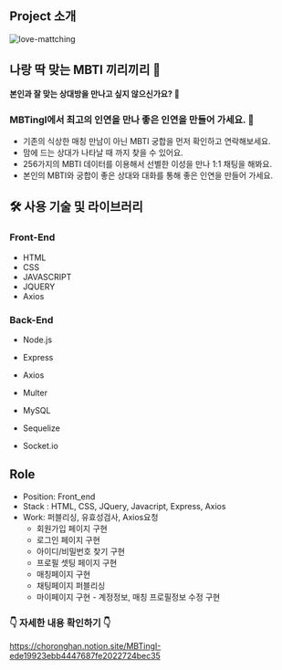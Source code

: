 ## Project 소개

![love-mattching](https://choronghan.notion.site/image/https%3A%2F%2Fs3-us-west-2.amazonaws.com%2Fsecure.notion-static.com%2F03f076da-0d9e-4dac-9fe7-e0dbf3a45870%2Flove-mattching.png?table=block&id=e2f2ea42-f621-4a12-aa42-e45fa145a644&spaceId=20667d02-d231-4e06-baa2-1b3706b70907&width=480&userId=&cache=v2)

## 나랑 딱 맞는 MBTI 끼리끼리 💜

**본인과 잘 맞는 상대방을 만나고 싶지 않으신가요? 🥰**

### **MBTingI**에서 최고의 인연을 만나 좋은 인연을 만들어 가세요. 👫

- 기존의 식상한 매칭 만남이 아닌 MBTI 궁합을 먼저 확인하고 연락해보세요.
- 맘에 드는 상대가 나타날 때 까지 찾을 수 있어요.
- 256가지의 MBTI 데이터를 이용해서 선별한 이성을 만나 1:1 채팅을 해봐요.
- 본인의 MBTI와 궁합이 좋은 상대와 대화를 통해 좋은 인연을 만들어 가세요.


## 🛠️ 사용 기술 및 라이브러리

### Front-End ###
- HTML
- CSS
- JAVASCRIPT
- JQUERY
- Axios

### Back-End ###
- Node.js
- Express
- Axios
- Multer

- MySQL
- Sequelize
- Socket.io

## Role ##

- Position: Front_end
- Stack : HTML, CSS, JQuery, Javacript, Express, Axios
- Work: 퍼블리싱, 유효성검사, Axios요청
    - 회원가입 페이지 구현
    - 로그인 페이지 구현
    - 아이디/비밀번호 찾기 구현
    - 프로필 셋팅 페이지 구현
    - 매칭페이지 구현
    - 채팅페이지 퍼블리싱
    - 마이페이지 구현 - 계정정보, 매칭 프로필정보 수정 구현



### 👇 자세한 내용 확인하기 👇 ###

https://choronghan.notion.site/MBTingI-ede19923ebb4447687fe2022724bec35
